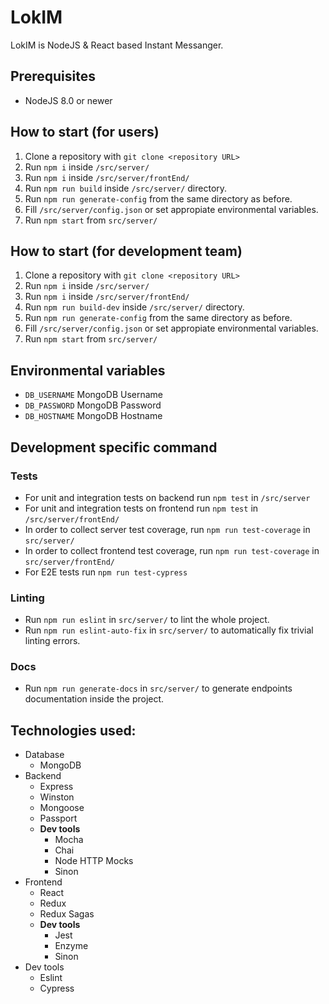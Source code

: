 # LokIM
LokIM is NodeJS & React based Instant Messanger.
## Prerequisites
 - NodeJS 8.0 or newer
## How to start (for users)
 1. Clone a repository with `git clone <repository URL>`
 2. Run `npm i` inside `/src/server/`
 3. Run `npm i` inside `/src/server/frontEnd/`
 4. Run `npm run build` inside `/src/server/` directory.
 5. Run `npm run generate-config` from the same directory as before.
 6. Fill `/src/server/config.json` or set appropiate environmental variables.
 7. Run `npm start` from `src/server/`
## How to start (for development team)
 1. Clone a repository with `git clone <repository URL>`
 2. Run `npm i` inside `/src/server/`
 3. Run `npm i` inside `/src/server/frontEnd/`
 4. Run `npm run build-dev` inside `/src/server/` directory.
 5. Run `npm run generate-config` from the same directory as before.
 6. Fill `/src/server/config.json` or set appropiate environmental variables.
 7. Run `npm start` from `src/server/`
## Environmental variables
 - `DB_USERNAME` MongoDB Username
 - `DB_PASSWORD` MongoDB Password
 - `DB_HOSTNAME` MongoDB Hostname
## Development specific command
### Tests
 - For unit and integration tests on backend run `npm test` in `/src/server`
 - For unit and integration tests on frontend run `npm test` in `/src/server/frontEnd/`
 - In order to collect server test coverage, run `npm run test-coverage` in `src/server/`
 - In order to collect frontend test coverage, run `npm run test-coverage` in `src/server/frontEnd/`
 - For E2E tests run `npm run test-cypress`
### Linting
 - Run `npm run eslint` in `src/server/` to lint the whole project.
 - Run `npm run eslint-auto-fix` in `src/server/` to automatically fix trivial linting errors.
### Docs
 - Run `npm run generate-docs` in `src/server/` to generate endpoints documentation inside the project.
## Technologies used:
* Database
    * MongoDB
* Backend
	* Express
	* Winston
	* Mongoose
	* Passport
    * **Dev tools**
        * Mocha
        * Chai
        * Node HTTP Mocks
        * Sinon
* Frontend
    * React
    * Redux
    * Redux Sagas
    * **Dev tools**
        * Jest
        * Enzyme
        * Sinon
* Dev tools
    * Eslint
    * Cypress 

